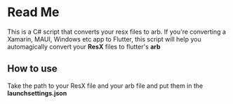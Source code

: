# Read Me

This is a C# script that converts your resx files to arb.
If you're converting a Xamarin, MAUI, Windows etc app to Flutter, this script will help you 
automagically convert your __ResX__ files to flutter's __arb__ 

## How to use
Take the path to your ResX file and your arb file and put them in the __launchsettings.json__
